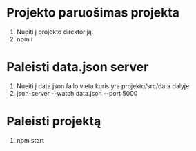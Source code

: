 # Projekto paruošimas projekta  
   1) Nueiti į projekto direktoriją.
   2) npm i

# Paleisti data.json server
   1) Nueiti į data.json failo vieta kuris yra projekto/src/data dalyje
   2) json-server --watch data.json --port 5000

# Paleisti projektą  
   1) npm start